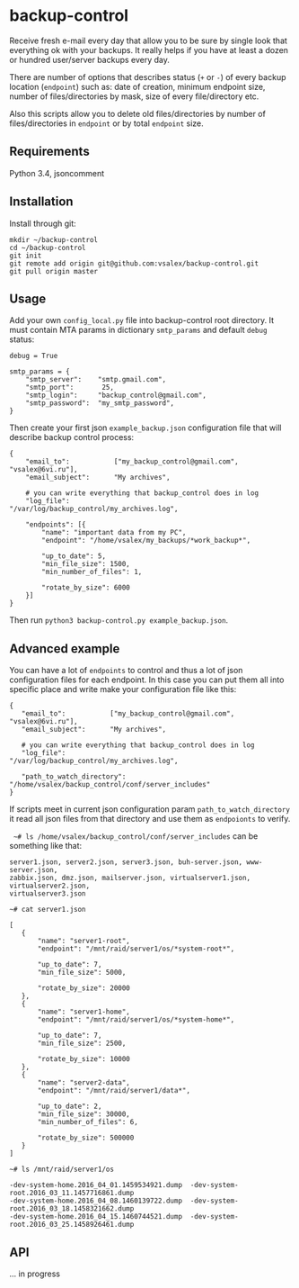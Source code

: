 # backup-control

Receive fresh e-mail every day that allow you to be sure by single look that everything ok with your backups. It really helps if you have at least a dozen or hundred user/server backups every day.

There are number of options that describes status (`+` or `-`) of every backup location (`endpoint`) such as: date of creation, minimum endpoint size, number of files/directories by mask, size of every file/directory etc.

Also this scripts allow you to delete old files/directories by number of files/directories in `endpoint` or by total `endpoint` size.

## Requirements

Python 3.4, jsoncomment

## Installation

Install through git:

```
mkdir ~/backup-control
cd ~/backup-control
git init
git remote add origin git@github.com:vsalex/backup-control.git
git pull origin master

```

## Usage

Add your own `config_local.py` file into backup-control root directory. It must contain MTA params in dictionary `smtp_params` and default `debug` status:
```
debug = True

smtp_params = {
    "smtp_server":    "smtp.gmail.com",
    "smtp_port":       25,
    "smtp_login":     "backup_control@gmail.com",
    "smtp_password":  "my_smtp_password",
}

```

Then create your first json `example_backup.json` configuration file that will describe backup control process:

```
{
    "email_to":           ["my_backup_control@gmail.com", "vsalex@6vi.ru"],
    "email_subject":      "My archives",

    # you can write everything that backup_control does in log
    "log_file":                "/var/log/backup_control/my_archives.log",

    "endpoints": [{
        "name": "important data from my PC",
        "endpoint": "/home/vsalex/my_backups/*work_backup*",

        "up_to_date": 5,
        "min_file_size": 1500,
        "min_number_of_files": 1,

        "rotate_by_size": 6000
    }]
}
```

Then run `python3 backup-control.py example_backup.json`.

## Advanced example

You can have a lot of `endpoints` to control and thus a lot of json configuration files for each endpoint. In this case you can put them all into specific place and write make your configuration file like this:
 ```
 {
    "email_to":           ["my_backup_control@gmail.com", "vsalex@6vi.ru"],
    "email_subject":      "My archives",

    # you can write everything that backup_control does in log
    "log_file":                "/var/log/backup_control/my_archives.log",

    "path_to_watch_directory": "/home/vsalex/backup_control/conf/server_includes"
}
 ```

 If scripts meet in current json configuration param `path_to_watch_directory` it read all json files from that directory and use them as `endpoionts` to verify.

  ` ~# ls /home/vsalex/backup_control/conf/server_includes` can be something like that:

 ```
server1.json, server2.json, server3.json, buh-server.json, www-server.json,
zabbix.json, dmz.json, mailserver.json, virtualserver1.json, virtualserver2.json,
virtualserver3.json
 ```
 `~# cat server1.json`
 ```
 [
    {
        "name": "server1-root",
        "endpoint": "/mnt/raid/server1/os/*system-root*",

        "up_to_date": 7,
        "min_file_size": 5000,

        "rotate_by_size": 20000
    },
    {
        "name": "server1-home",
        "endpoint": "/mnt/raid/server1/os/*system-home*",

        "up_to_date": 7,
        "min_file_size": 2500,

        "rotate_by_size": 10000
    },
    {
        "name": "server2-data",
        "endpoint": "/mnt/raid/server1/data*",

        "up_to_date": 2,
        "min_file_size": 30000,
        "min_number_of_files": 6,

        "rotate_by_size": 500000
    }
]
 ```
`~# ls /mnt/raid/server1/os`
```
-dev-system-home.2016_04_01.1459534921.dump  -dev-system-root.2016_03_11.1457716861.dump
-dev-system-home.2016_04_08.1460139722.dump  -dev-system-root.2016_03_18.1458321662.dump
-dev-system-home.2016_04_15.1460744521.dump  -dev-system-root.2016_03_25.1458926461.dump

```

## API
... in progress